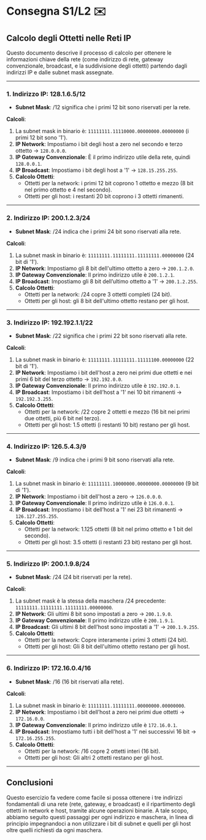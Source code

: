 # Consegna S1/L2 ✉️

## Calcolo degli Ottetti nelle Reti IP

Questo documento descrive il processo di calcolo per ottenere le informazioni chiave della rete (come indirizzo di rete, gateway convenzionale, broadcast, e la suddivisione degli ottetti) partendo dagli indirizzi IP e dalle subnet mask assegnate.

---

### 1. Indirizzo IP: 128.1.6.5/12
- **Subnet Mask**: /12 significa che i primi 12 bit sono riservati per la rete.
  
**Calcoli**:
1. La subnet mask in binario è: `11111111.11110000.00000000.00000000` (i primi 12 bit sono '1').
2. **IP Network**: Impostiamo i bit degli host a zero nel secondo e terzo ottetto → `128.0.0.0`.
3. **IP Gateway Convenzionale**: È il primo indirizzo utile della rete, quindi `128.0.0.1`.
4. **IP Broadcast**: Impostiamo i bit degli host a '1' → `128.15.255.255`.
5. **Calcolo Ottetti**:
   - Ottetti per la network: i primi 12 bit coprono 1 ottetto e mezzo (8 bit nel primo ottetto e 4 nel secondo).
   - Ottetti per gli host: i restanti 20 bit coprono i 3 ottetti rimanenti.

---

### 2. Indirizzo IP: 200.1.2.3/24
- **Subnet Mask**: /24 indica che i primi 24 bit sono riservati alla rete.

**Calcoli**:
1. La subnet mask in binario è: `11111111.11111111.11111111.00000000` (24 bit di '1').
2. **IP Network**: Impostiamo gli 8 bit dell'ultimo ottetto a zero → `200.1.2.0`.
3. **IP Gateway Convenzionale**: Il primo indirizzo utile è `200.1.2.1`.
4. **IP Broadcast**: Impostiamo gli 8 bit dell’ultimo ottetto a '1' → `200.1.2.255`.
5. **Calcolo Ottetti**:
   - Ottetti per la network: /24 copre 3 ottetti completi (24 bit).
   - Ottetti per gli host: gli 8 bit dell'ultimo ottetto restano per gli host.

---

### 3. Indirizzo IP: 192.192.1.1/22
- **Subnet Mask**: /22 significa che i primi 22 bit sono riservati alla rete.

**Calcoli**:
1. La subnet mask in binario è: `11111111.11111111.11111100.00000000` (22 bit di '1').
2. **IP Network**: Impostiamo i bit dell'host a zero nei primi due ottetti e nei primi 6 bit del terzo ottetto → `192.192.0.0`.
3. **IP Gateway Convenzionale**: Il primo indirizzo utile è `192.192.0.1`.
4. **IP Broadcast**: Impostiamo i bit dell’host a '1' nei 10 bit rimanenti → `192.192.3.255`.
5. **Calcolo Ottetti**:
   - Ottetti per la network: /22 copre 2 ottetti e mezzo (16 bit nei primi due ottetti, più 6 bit nel terzo).
   - Ottetti per gli host: 1.5 ottetti (i restanti 10 bit) restano per gli host.

---

### 4. Indirizzo IP: 126.5.4.3/9
- **Subnet Mask**: /9 indica che i primi 9 bit sono riservati alla rete.

**Calcoli**:
1. La subnet mask in binario è: `11111111.10000000.00000000.00000000` (9 bit di '1').
2. **IP Network**: Impostiamo i bit dell'host a zero → `126.0.0.0`.
3. **IP Gateway Convenzionale**: Il primo indirizzo utile è `126.0.0.1`.
4. **IP Broadcast**: Impostiamo i bit dell’host a '1' nei 23 bit rimanenti → `126.127.255.255`.
5. **Calcolo Ottetti**:
   - Ottetti per la network: 1.125 ottetti (8 bit nel primo ottetto e 1 bit del secondo).
   - Ottetti per gli host: 3.5 ottetti (i restanti 23 bit) restano per gli host.

---

### 5. Indirizzo IP: 200.1.9.8/24
- **Subnet Mask**: /24 (24 bit riservati per la rete).

**Calcoli**:
1. La subnet mask è la stessa della maschera /24 precedente: `11111111.11111111.11111111.00000000`.
2. **IP Network**: Gli ultimi 8 bit sono impostati a zero → `200.1.9.0`.
3. **IP Gateway Convenzionale**: Il primo indirizzo utile è `200.1.9.1`.
4. **IP Broadcast**: Gli ultimi 8 bit dell’host sono impostati a '1' → `200.1.9.255`.
5. **Calcolo Ottetti**:
   - Ottetti per la network: Copre interamente i primi 3 ottetti (24 bit).
   - Ottetti per gli host: Gli 8 bit dell'ultimo ottetto restano per gli host.

---

### 6. Indirizzo IP: 172.16.0.4/16
- **Subnet Mask**: /16 (16 bit riservati alla rete).

**Calcoli**:
1. La subnet mask in binario è: `11111111.11111111.00000000.00000000`.
2. **IP Network**: Impostiamo i bit dell’host a zero nei primi due ottetti → `172.16.0.0`.
3. **IP Gateway Convenzionale**: Il primo indirizzo utile è `172.16.0.1`.
4. **IP Broadcast**: Impostiamo tutti i bit dell'host a '1' nei successivi 16 bit → `172.16.255.255`.
5. **Calcolo Ottetti**:
   - Ottetti per la network: /16 copre 2 ottetti interi (16 bit).
   - Ottetti per gli host: Gli altri 2 ottetti restano per gli host.

---

## Conclusioni
Questo esercizio fa vedere come facile si possa ottenere i tre indirizzi fondamentali di una rete (rete, gateway, e broadcast) e il ripartimento degli ottetti in network e host, tramite alcune operazioni binarie. A tale scopo, abbiamo seguito questi passaggi per ogni indirizzo e maschera, in linea di principio impegnandoci a non utilizzare i bit di subnet e quelli per gli host oltre quelli richiesti da ogni maschera.
